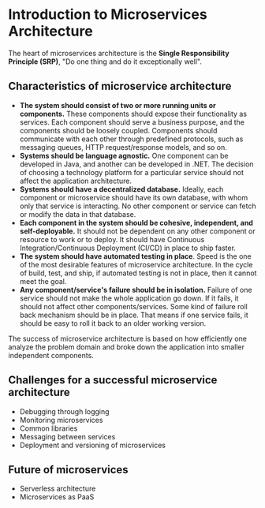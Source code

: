 # Introduction to Microservices Architecture

The heart of microservices architecture is the **Single Responsibility Principle (SRP)**, "Do one thing and do it exceptionally well".

## Characteristics of microservice architecture

* **The system should consist of two or more running units or components.** These components should expose their functionality as services. Each component should serve a business purpose, and the components should be loosely coupled. Components should communicate with each other through predefined protocols, such as messaging queues, HTTP request/response models, and so on.
* **Systems should be language agnostic.** One component can be developed in Java, and another can be developed in .NET. The decision of choosing a technology platform for a particular service should not affect the application architecture.
* **Systems should have a decentralized database.** Ideally, each component or microservice should have its own database, with whom only that service is interacting. No other component or service can fetch or modify the data in that database.
* **Each component in the system should be cohesive, independent, and self-deployable.** It should not be dependent on any other component or resource to work or to deploy. It should have Continuous Integration/Continuous Deployment (CI/CD) in place to ship faster.
* **The system should have automated testing in place**. Speed is the one of the most desirable features of microservice architecture. In the cycle of build, test, and ship, if automated testing is not in place, then it cannot meet the goal.
* **Any component/service's failure should be in isolation.** Failure of one service should not make the whole application go down. If it fails, it should not affect other components/services. Some kind of failure roll back mechanism should be in place. That means if one service fails, it should be easy to roll it back to an older working version.

The success of microservice architecture is based on how efficiently one analyze the problem domain and broke down the application into smaller independent components.

## Challenges for a successful microservice architecture

* Debugging through logging
* Monitoring microservices
* Common libraries
* Messaging between services
* Deployment and versioning of microservices

## Future of microservices

* Serverless architecture
* Microservices as PaaS
